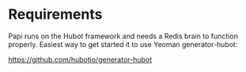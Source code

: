 # Requirements

Papi runs on the Hubot framework and needs a Redis brain to function properly. Easiest way to get started it to use Yeoman generator-hubot:

https://github.com/hubotio/generator-hubot

